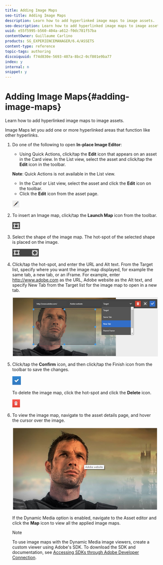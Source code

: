 ```yaml
---
title: Adding Image Maps
seo-title: Adding Image Maps
description: Learn how to add hyperlinked image maps to image assets.
seo-description: Learn how to add hyperlinked image maps to image assets.
uuid: e55f5995-b560-404a-a612-f0dc781f57ba
contentOwner: Guillaume Carlino
products: SG_EXPERIENCEMANAGER/6.4/ASSETS
content-type: reference
topic-tags: authoring
discoiquuid: f74d830e-5693-407a-8bc2-0cf801e9ba77
index: y
internal: n
snippet: y
---
```


# Adding Image Maps{#adding-image-maps}

Learn how to add hyperlinked image maps to image assets.

Image Maps let you add one or more hyperlinked areas that function like other hyperlinks.

1. Do one of the following to open **In-place Image Editor**:

    * Using Quick Actions, click/tap the **Edit** icon that appears on an asset in the Card view. In the List view, select the asset and click/tap the **Edit** icon in the toolbar.

   **Note**: Quick Actions is not available in the List view.

    * In the Card or List view, select the asset and click the **Edit** icon on the toolbar.
    * Click the **Edit** icon from the asset page.

   ![](assets/chlimage_1-432.png)

1. To insert an Image map, click/tap the **Launch Map** icon from the toolbar.

   ![](assets/chlimage_1-433.png)

1. Select the shape of the image map. The hot-spot of the selected shape is placed on the image.

   ![](assets/chlimage_1-434.png)

1. Click/tap the hot-spot, and enter the URL and Alt text. From the Target list, specify where you want the image map displayed, for example the same tab, a new tab, or an iFrame. For example, enter http://www.adobe.com as the URL, Adobe website as the Alt text, and specify New Tab from the Target list for the image map to open in a new tab.

   ![](assets/chlimage_1-435.png)

1. Click/tap the **Confirm** icon, and then click/tap the Finish icon from the toolbar to save the changes.

   ![](assets/chlimage_1-436.png)

   To delete the image map, click the hot-spot and click the **Delete** icon.

   ![](assets/chlimage_1-437.png)

1. To view the image map, navigate to the asset details page, and hover the cursor over the image.

   ![](assets/chlimage_1-438.png)

   If the Dynamic Media option is enabled, navigate to the Asset editor and click the **Map** icon to view all the applied image maps.

   >[!NOTE]
   >
   >To use image maps with the Dynamic Media image viewers, create a custom viewer using Adobe's SDK. To download the SDK and documentation, see [Accessing SDKs through Adobe Developer Connection](http://help.adobe.com/en_US/scene7/using/WSd4272150f67705c11b002eec12fcba4dee6-8000.html).

